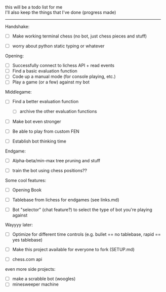this will be a todo list for me  
I'll also keep the things that I've done (progress made)

---

Handshake:
- [ ] Make working terminal chess (no bot, just chess pieces and stuff)

- [ ] worry about python static typing or whatever

Opening:
- [ ] Successfully connect to lichess API + read events
- [ ] Find a basic evaluation function 
- [ ] Code up a manual mode (for console playing, etc.)
- [ ] Play a game (or a few) against my bot

Middlegame:
- [ ] Find a better evaluation function
    - [ ] archive the other evaluation functions
- [ ] Make bot even stronger
- [ ] Be able to play from custom FEN
- [ ] Establish bot thinking time


Endgame:
- [ ] Alpha-beta/min-max tree pruning and stuff
- [ ] train the bot using chess positions??


Some cool features:
- [ ] Opening Book
- [ ] Tablebase from lichess for endgames (see links.md)
- [ ] Bot "selector" (chat feature?) to select the type of bot you're playing against


Wayyyy later:
- [ ] Optimize for different time controls (e.g. bullet == no tablebase, rapid == yes tablebase)
- [ ] Make this project available for everyone to fork (SETUP.md)
- [ ] chess.com api


even more side projects:
- [ ] make a scrabble bot (woogles)
- [ ] minesweeper machine